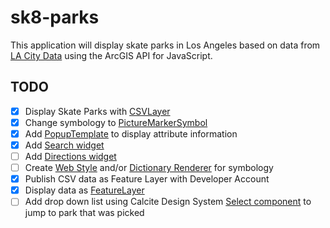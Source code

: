 # sk8-parks

This application will display skate parks in Los Angeles based on data from [LA City Data](https://data.lacity.org/w/vwra-z6jg/ir6t-6fx6?cur=vn91vhpgz-a&from=JQ_ENgWb8Pi) using the ArcGIS API for JavaScript.

## TODO
- [x] Display Skate Parks with [CSVLayer](https://developers.arcgis.com/javascript/latest/api-reference/esri-layers-CSVLayer.html)
- [x] Change symbology to [PictureMarkerSymbol](https://developers.arcgis.com/javascript/latest/api-reference/esri-symbols-PictureMarkerSymbol.html)
- [x] Add [PopupTemplate](https://developers.arcgis.com/javascript/latest/api-reference/esri-PopupTemplate.html) to display attribute information
- [x] Add [Search widget](https://developers.arcgis.com/javascript/latest/api-reference/esri-widgets-Search.html)
- [ ] Add [Directions widget](https://developers.arcgis.com/javascript/latest/api-reference/esri-widgets-Directions.html)
- [ ] Create [Web Style](https://pro.arcgis.com/en/pro-app/latest/help/sharing/overview/share-a-web-style.htm) and/or [Dictionary Renderer](https://pro.arcgis.com/en/pro-app/latest/help/mapping/layer-properties/dictionary-renderer.htm) for symbology
- [x] Publish CSV data as Feature Layer with Developer Account
- [x] Display data as [FeatureLayer](https://developers.arcgis.com/javascript/latest/api-reference/esri-layers-FeatureLayer.html)
- [ ] Add drop down list using Calcite Design System [Select component](https://developers.arcgis.com/calcite-design-system/components/select/) to jump to park that was picked
